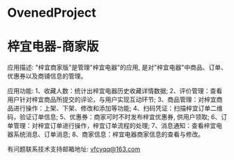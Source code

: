 # OvenedProject
# 梓宜电器-商家版

应用描述: "梓宜商家版"是管理"梓宜电器"的应用, 是对"梓宜电器"中商品、订单、优惠券以及商铺信息的管理。

应用功能: 
      1、收藏人数：统计出梓宜电器历史收藏详情数据; 
      2、评价管理：查看用户针对梓宜商品所提交的评论，与用户实现互动环节; 
      3、商品管理：对梓宜商品进行操作：上架、下架、修改和添加等功能; 
      4、扫码凭证：扫描梓宜订单二维码，验证订单信息; 
      5、优惠券：商家可时不时发布梓宜优惠券, 供用户领取; 
      6、订单管理：对梓宜订单进行操作，梓宜订单流程的处理; 
      7、消息通知：查看梓宜电器系统消息、订单消息; 
      8、商家信息：梓宜电器商家信息的查看与修改。

有问题联系技术支持邮箱地址: vfcyqq@163.com
